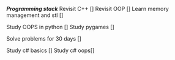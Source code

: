 ***Programming stack***
Revisit C++ []
Revisit OOP []
Learn memory management and stl []

Study OOPS in python []
Study pygames []

Solve problems for 30 days []

Study c# basics []
Study c# oops[]


